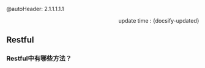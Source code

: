 @autoHeader: 2.1.1.1.1.1

<p align="right">update time : {docsify-updated}</p>

## Restful

### Restful中有哪些方法？









